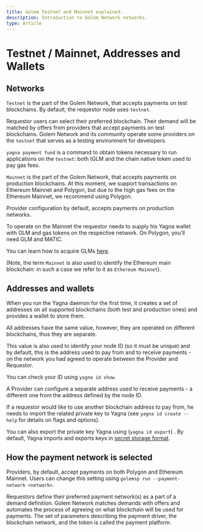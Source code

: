 ```yaml
---
title: Golem Testnet and Mainnet explained.
description: Introduction to Golem Network networks.
type: Article
---
```


# Testnet / Mainnet, Addresses and Wallets

## Networks

`Testnet` is the part of the Golem Network, that accepts payments on test blockchains. By default, the requestor node uses `testnet`.

Requestor users can select their preferred blockchain. Their demand will be matched by offers from providers that accept payments on test blockchains. Golem Network and its community operate some providers on the `testnet` that serves as a testing environment for developers.

`yagna payment fund` is a command to obtain tokens necessary to run applications on the `testnet`: both tGLM and the chain native token used to pay gas fees.

`Mainnet` is the part of the Golem Network, that accepts payments on production blockchains. At this moment, we support transactions on Ethereum Mainnet and Polygon, but due to the high gas fees on the Ethereum Mainnet, we recommend using Polygon.

Provider configuration by default, accepts payments on production networks.

To operate on the Mainnet the requestor needs to supply his Yagna wallet with GLM and gas tokens on the respective network. On Polygon, you'll need GLM and MATIC.

You can learn how to acquire GLMs [here](/docs/en/golem/overview/golem-token#where-to-acquire-GLM).

(Note, the term `Mainnet` is also used to identify the Ethereum main blockchain: in such a case we refer to it as `Ethereum Mainnet`).

## Addresses and wallets

When you run the Yagna daemon for the first time, it creates a set of addresses on all supported blockchains (both test and production ones) and provides a wallet to store them.

All addresses have the same value, however, they are operated on different blockchains, thus they are separate.

This value is also used to identify your node ID (so it must be unique) and by default, this is the address used to pay from and to receive payments - on the network you had agreed to operate between the Provider and Requestor.

You can check your ID using `yagna id show`.

A Provider can configure a separate address used to receive payments - a different one from the address defined by the node ID.

If a requestor would like to use another blockchain address to pay from, he needs to import the related private key to Yagna (see `yagna id create --help` for details on flags and options).

You can also export the private key Yagna using (`yagna id export`)
.
By default, Yagna imports and exports keys in [secret storage format](https://github.com/ethereum/wiki/wiki/Web3-Secret-Storage-Definition).

## How the payment network is selected

Providers, by default, accept payments on both Polygon and Ethereum Mainnet. Users can change this setting using `golemsp run --payment-network <network>`.

Requestors define their preferred payment network(s) as a part of a demand definition. Golem Network matches demands with offers and automates the process of agreeing on what blockchain will be used for payments. The set of parameters describing the payment driver, the blockchain network, and the token is called the payment platform.
